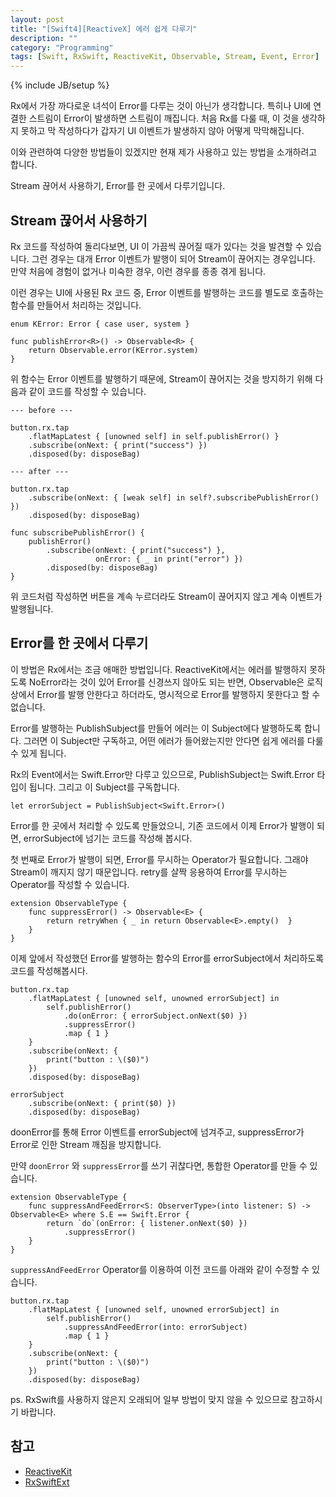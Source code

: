 ```yaml
---
layout: post
title: "[Swift4][ReactiveX] 에러 쉽게 다루기"
description: ""
category: "Programming"
tags: [Swift, RxSwift, ReactiveKit, Observable, Stream, Event, Error]
---
```

{% include JB/setup %}

Rx에서 가장 까다로운 녀석이 Error를 다루는 것이 아닌가 생각합니다. 특히나 UI에 연결한 스트림이 Error이 발생하면 스트림이 깨집니다. 처음 Rx를 다룰 때, 이 것을 생각하지 못하고 막 작성하다가 갑자기 UI 이벤트가 발생하지 않아 어떻게 막막해집니다.

이와 관련하여 다양한 방법들이 있겠지만 현재 제가 사용하고 있는 방법을 소개하려고 합니다.

Stream 끊어서 사용하기, Error를 한 곳에서 다루기입니다.

## Stream 끊어서 사용하기

Rx 코드를 작성하여 돌리다보면, UI 이 가끔씩 끊어질 때가 있다는 것을 발견할 수 있습니다. 그런 경우는 대개 Error 이벤트가 발행이 되어 Stream이 끊어지는 경우입니다. 만약 처음에 경험이 없거나 미숙한 경우, 이런 경우를 종종 겪게 됩니다.

이런 경우는 UI에 사용된 Rx 코드 중, Error 이벤트를 발행하는 코드를 별도로 호출하는 함수를 만들어서 처리하는 것입니다.

```
enum KError: Error { case user, system }

func publishError<R>() -> Observable<R> {
    return Observable.error(KError.system)
}
```

위 함수는 Error 이벤트를 발행하기 때문에, Stream이 끊어지는 것을 방지하기 위해 다음과 같이 코드를 작성할 수 있습니다.

```
--- before ---

button.rx.tap
    .flatMapLatest { [unowned self] in self.publishError() }
    .subscribe(onNext: { print("success") })
    .disposed(by: disposeBag)

--- after ---

button.rx.tap
    .subscribe(onNext: { [weak self] in self?.subscribePublishError() })
    .disposed(by: disposeBag)

func subscribePublishError() {
    publishError()
        .subscribe(onNext: { print("success") },
                   onError: { _ in print("error") })
        .disposed(by: disposeBag)
}    
```

위 코드처럼 작성하면 버튼을 계속 누르더라도 Stream이 끊어지지 않고 계속 이벤트가 발행됩니다.

## Error를 한 곳에서 다루기

이 방법은 Rx에서는 조금 애매한 방법입니다. ReactiveKit에서는 에러를 발행하지 못하도록 NoError라는 것이 있어 Error를 신경쓰지 않아도 되는 반면, Observable은 로직상에서 Error를 발행 안한다고 하더라도, 명시적으로 Error를 발행하지 못한다고 할 수 없습니다.

Error를 발행하는 PublishSubject를 만들어 에러는 이 Subject에다 발행하도록 합니다. 그러면 이 Subject만 구독하고, 어떤 에러가 들어왔는지만 안다면 쉽게 에러를 다룰 수 있게 됩니다.

Rx의 Event에서는 Swift.Error만 다루고 있으므로, PublishSubject는 Swift.Error 타입이 됩니다. 그리고 이 Subject를 구독합니다.

```
let errorSubject = PublishSubject<Swift.Error>()
```

Error를 한 곳에서 처리할 수 있도록 만들었으니, 기존 코드에서 이제 Error가 발행이 되면, errorSubject에 넘기는 코드를 작성해 봅시다.

첫 번째로 Error가 발행이 되면, Error를 무시하는 Operator가 필요합니다. 그래야 Stream이 깨지지 않기 때문입니다. retry를 살짝 응용하여 Error를 무시하는 Operator를 작성할 수 있습니다.

```
extension ObservableType {
    func suppressError() -> Observable<E> {
        return retryWhen { _ in return Observable<E>.empty()  }
    }
}
```

이제 앞에서 작성했던 Error를 발행하는 함수의 Error를 errorSubject에서 처리하도록 코드를 작성해봅시다.

```
button.rx.tap
    .flatMapLatest { [unowned self, unowned errorSubject] in
        self.publishError()
            .do(onError: { errorSubject.onNext($0) })
            .suppressError()
            .map { 1 }
    }
    .subscribe(onNext: {
        print("button : \($0)")
    })
    .disposed(by: disposeBag)

errorSubject
    .subscribe(onNext: { print($0) })
    .disposed(by: disposeBag)
```

doonError를 통해 Error 이벤트를 errorSubject에 넘겨주고, suppressError가 Error로 인한 Stream 깨짐을 방지합니다.

만약 `doonError` 와 `suppressError`를 쓰기 귀찮다면, 통합한 Operator를 만들 수 있습니다.

```
extension ObservableType {
    func suppressAndFeedError<S: ObserverType>(into listener: S) -> Observable<E> where S.E == Swift.Error {
        return `do`(onError: { listener.onNext($0) })
            .suppressError()
    }
}
```

`suppressAndFeedError` Operator를 이용하여 이전 코드를 아래와 같이 수정할 수 있습니다.

```
button.rx.tap
    .flatMapLatest { [unowned self, unowned errorSubject] in
        self.publishError()
            .suppressAndFeedError(into: errorSubject)
            .map { 1 }
    }
    .subscribe(onNext: {
        print("button : \($0)")
    })
    .disposed(by: disposeBag)
```

ps. RxSwift를 사용하지 않은지 오래되어 일부 방법이 맞지 않을 수 있으므로 참고하시기 바랍니다.

## 참고

* [ReactiveKit](https://github.com/DeclarativeHub/ReactiveKit)
* [RxSwiftExt](https://github.com/RxSwiftCommunity/RxSwiftExt)